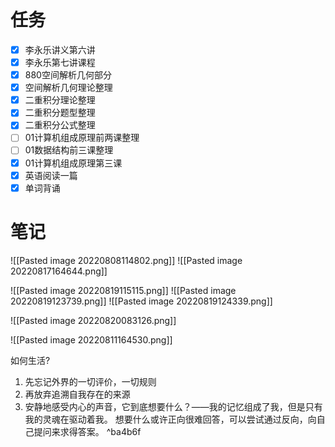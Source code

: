 ```toc
```
# 任务
- [x] 李永乐讲义第六讲
- [x] 李永乐第七讲课程
- [x] 880空间解析几何部分
- [x] 空间解析几何理论整理
- [x] 二重积分理论整理
- [x] 二重积分题型整理
- [x] 二重积分公式整理
- [ ] 01计算机组成原理前两课整理
- [ ] 01数据结构前三课整理
- [x] 01计算机组成原理第三课
- [x] 英语阅读一篇
- [x] 单词背诵

# 笔记
![[Pasted image 20220808114802.png]]
![[Pasted image 20220817164644.png]]

![[Pasted image 20220819115115.png]]
![[Pasted image 20220819123739.png]]
![[Pasted image 20220819124339.png]]

![[Pasted image 20220820083126.png]]

![[Pasted image 20220811164530.png]]




如何生活?
1. 先忘记外界的一切评价，一切规则
2. 再放弃追溯自我存在的来源
3. 安静地感受内心的声音，它到底想要什么？——我的记忆组成了我，但是只有我的灵魂在驱动着我。
想要什么或许正向很难回答，可以尝试通过反向，向自己提问来求得答案。 ^ba4b6f


